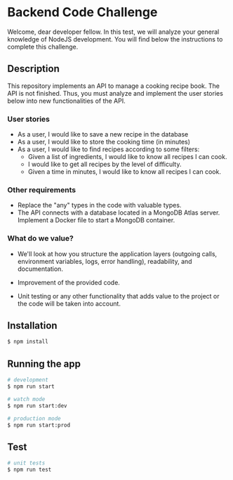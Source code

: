 # Backend Code Challenge

Welcome, dear developer fellow. In this test, we will analyze your general knowledge of NodeJS development. You will find below the instructions to complete this challenge.

## Description

This repository implements an API to manage a cooking recipe book. The API is not finished. Thus, you must analyze and implement the user stories below into new functionalities of the API.

### User stories

- As a user, I would like to save a new recipe in the database
- As a user, I would like to store the cooking time (in minutes)
- As a user, I would like to find recipes according to some filters:
    - Given a list of ingredients, I would like to know all recipes I can cook.
    - I would like to get all recipes by the level of difficulty.
    - Given a time in minutes, I would like to know all recipes I can cook.


### Other requirements

- Replace the "any" types in the code with valuable types.
- The API connects with a database located in a MongoDB Atlas server. Implement a Docker file to start a MongoDB container. 

### What do we value?

- We'll look at how you structure the application layers (outgoing calls, environment variables, logs, error handling), readability, and documentation.

- Improvement of the provided code.

- Unit testing or any other functionality that adds value to the project or the code will be taken into account.

## Installation

```bash
$ npm install
```

## Running the app

```bash
# development
$ npm run start

# watch mode
$ npm run start:dev

# production mode
$ npm run start:prod
```

## Test

```bash
# unit tests
$ npm run test

```
